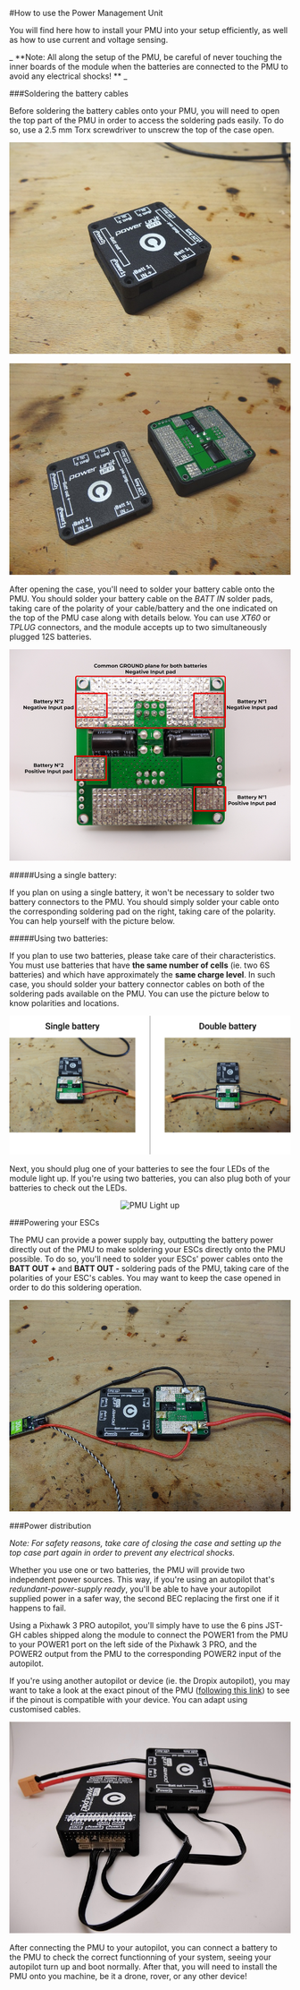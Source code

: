 #How to use the Power Management Unit

You will find here how to install your PMU into your setup efficiently, as well as how to use current and voltage sensing.

_ **Note: All along the setup of the PMU, be careful of never touching the inner boards of the module when the batteries are connected to the PMU to avoid any electrical shocks! ** _

###Soldering the battery cables

Before soldering the battery cables onto your PMU, you will need to open the top part of the PMU in order to access the soldering pads easily. To do so, use a 2.5 mm Torx screwdriver to unscrew the top of the case open.

<p align="center">
  <img src="./images/use1.jpg?raw=true" alt="Unscrewed PMU Case"/>
</p>

<p align="center">
  <img src="./images/use2.jpg?raw=true" alt="Open PMU Case"/>
</p>

After opening the case, you'll need to solder your battery cable onto the PMU. You should solder your battery cable on the _BATT IN_ solder pads, taking care of the polarity of your cable/battery and the one indicated on the top of the PMU case along with details below. You can use _XT60_ or _TPLUG_ connectors, and the module accepts up to two simultaneously plugged 12S batteries.

<p align="center">
  <img src="./images/pads.png?raw=true" alt="PMU soldering description"/>
</p>

#####Using a single battery:

If you plan on using a single battery, it won't be necessary to solder two battery connectors to the PMU. You should simply solder your cable onto the corresponding soldering pad on the right, taking care of the polarity. You can help yourself with the picture below.

#####Using two batteries:

If you plan to use two batteries, please take care of their characteristics. You must use batteries that have **the same number of cells** (ie. two 6S batteries) and which have approximately the **same charge level**. In such case, you should solder your battery connector cables on both of the soldering pads available on the PMU. You can use the picture below to know polarities and locations.

<p align="center">
  <img src="./images/pmucables.png?raw=true" alt="PMU soldering description"/>
</p>

Next, you should plug one of your batteries to see the four LEDs of the module light up. If you're using two batteries, you can also plug both of your batteries to check out the LEDs.

<p align="center">
  <img src="./images/leds.jpg?raw=true" alt="PMU Light up"/>
</p>

###Powering your ESCs

The PMU can provide a power supply bay, outputting the battery power directly out of the PMU to make soldering your ESCs directly onto the PMU possible. To do so, you'll need to solder your ESCs' power cables onto the **BATT OUT +** and **BATT OUT -** soldering pads of the PMU, taking care of the polarities of your ESC's cables. You may want to keep the case opened in order to do this soldering operation. 

<p align="center">
  <img src="./images/esc.jpg?raw=true" alt="Esc Soldering example"/>
</p>

###Power distribution

_Note: For safety reasons, take care of closing the case and setting up the top case part again in order to prevent any electrical shocks._

Whether you use one or two batteries, the PMU will provide two independent power sources. This way, if you're using an autopilot that's _redundant-power-supply ready_, you'll be able to have your autopilot supplied power in a safer way, the second BEC replacing the first one if it happens to fail.

Using a Pixhawk 3 PRO autopilot, you'll simply have to use the 6 pins JST-GH cables shipped along the module to connect the POWER1 from the PMU to your POWER1 port on the left side of the Pixhawk 3 PRO, and the POWER2 output from the PMU to the corresponding POWER2 input of the autopilot.

If you're using another autopilot or device (ie. the Dropix autopilot), you may want to take a look at the exact pinout of the PMU ([following this link](wire.md)) to see if the pinout is compatible with your device. You can adapt using customised cables.

<p align="center">
  <img src="./images/con2.jpg?raw=true" alt="PMU connected pix"/>
</p>

After connecting the PMU to your autopilot, you can connect a battery to the PMU to check the correct functionning of your system, seeing your autopilot turn up and boot normally. After that, you will need to install the PMU onto you machine, be it a drone, rover, or any other device!

